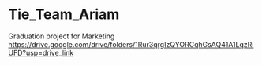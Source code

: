 # Tie_Team_Ariam
Graduation project for Marketing
https://drive.google.com/drive/folders/1Rur3qrgIzQYORCqhGsAQ41A1LqzRiUFD?usp=drive_link
